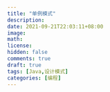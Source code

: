 ```yaml
---
title: "单例模式"
description:
date: 2021-09-21T22:03:11+08:00
image:
math:
license:
hidden: false
comments: true
draft: true
tags: [Java,设计模式]
categories: [编程]
---
```


